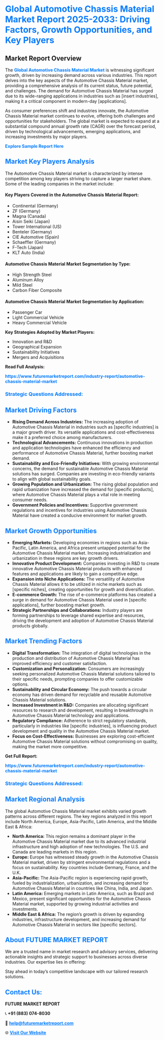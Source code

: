 <h1 style="color: #007BFF;">Global Automotive Chassis Material Market Report 2025-2033: Driving Factors, Growth Opportunities, and Key Players</h1>

<section id="overview">
<h2>Market Report Overview</h2>
<p>The <a href="https://www.futuremarketreport.com/industry-report/automotive-chassis-material-market" style="color: #007BFF; text-decoration: none;"><strong>Global Automotive Chassis Material Market</strong></a> is witnessing significant growth, driven by increasing demand across various industries. This report delves into the key aspects of the Automotive Chassis Material market, providing a comprehensive analysis of its current status, future potential, and challenges. The demand for Automotive Chassis Material has surged due to its wide-ranging applications in industries such as [insert industries], making it a critical component in modern-day [applications].</p>
<p>As consumer preferences shift and industries innovate, the Automotive Chassis Material market continues to evolve, offering both challenges and opportunities for stakeholders. The global market is expected to expand at a substantial compound annual growth rate (CAGR) over the forecast period, driven by technological advancements, emerging applications, and increasing investments by major players.</p>
</section>

<section id="overview">
<p><a href="https://www.futuremarketreport.com/request-sample/reportId=54081" style="color: #007BFF; text-decoration: none;"><strong>Explore Sample Report Here</strong></a></p>
</section>

<section id="key-players">
<h2 style="color: #007BFF;">Market Key Players Analysis</h2>
<p>The Automotive Chassis Material market is characterized by intense competition among key players striving to capture a larger market share. Some of the leading companies in the market include:</p>
<h4>Key Players Covered in the Automotive Chassis Material Report:</h4>
<ul><li>Continental (Germany)</li><li>ZF (Germany)</li><li>Magna (Canada)</li><li>Aisin Seiki (Japan)</li><li>Tower International (US)</li><li>Benteler (Germany)</li><li>CIE Automotive (Spain)</li><li>Schaeffler (Germany)</li><li>F-Tech (Japan)</li><li>KLT Auto (India)</li></ul>
<h4>Automotive Chassis Material Market Segmentation by Type:</h4>
<ul><li>High Strength Steel</li><li>Aluminum Alloy</li><li>Mild Steel</li><li>Carbon Fiber Composite</li></ul>

<h4>Automotive Chassis Material Market Segmentation by Application:</h4>
<ul><li>Passenger Car</li><li>Light Commercial Vehicle</li><li>Heavy Commercial Vehicle</li></ul>
<p><strong>Key Strategies Adopted by Market Players:</strong></p>
<ul>
<li>Innovation and R&D</li>
<li>Geographical Expansion</li>
<li>Sustainability Initiatives</li>
<li>Mergers and Acquisitions</li>
</ul>
</section>

<section>
<p><strong>Read Full Analysis: </strong></p><a href="https://www.futuremarketreport.com/industry-report/automotive-chassis-material-market" style="color: #007BFF; text-decoration: none;"><strong>https://www.futuremarketreport.com/industry-report/automotive-chassis-material-market</strong></a>
<h3 style="color: #007BFF;">Strategic Questions Addressed:</h3>
</section>

<section id="driving-factors">
<h2 style="color: #007BFF;">Market Driving Factors</h2>
<ul>
<li><strong>Rising Demand Across Industries:</strong> The increasing adoption of Automotive Chassis Material in industries such as [specific industries] is a major growth driver. Its versatile applications and cost-effectiveness make it a preferred choice among manufacturers.</li>
<li><strong>Technological Advancements:</strong> Continuous innovations in production and application technologies have enhanced the efficiency and performance of Automotive Chassis Material, further boosting market demand.</li>
<li><strong>Sustainability and Eco-Friendly Initiatives:</strong> With growing environmental concerns, the demand for sustainable Automotive Chassis Material solutions has surged. Companies are investing in eco-friendly variants to align with global sustainability goals.</li>
<li><strong>Growing Population and Urbanization:</strong> The rising global population and rapid urbanization have increased the demand for [specific products], where Automotive Chassis Material plays a vital role in meeting consumer needs.</li>
<li><strong>Government Policies and Incentives:</strong> Supportive government regulations and incentives for industries using Automotive Chassis Material have created a conducive environment for market growth.</li>
</ul>
</section>

<section id="growth-opportunities">
<h2 style="color: #007BFF;">Market Growth Opportunities</h2>
<ul>
<li><strong>Emerging Markets:</strong> Developing economies in regions such as Asia-Pacific, Latin America, and Africa present untapped potential for the Automotive Chassis Material market. Increasing industrialization and urbanization in these regions are key growth drivers.</li>
<li><strong>Innovative Product Development:</strong> Companies investing in R&D to create innovative Automotive Chassis Material products with enhanced features and applications are likely to gain a competitive edge.</li>
<li><strong>Expansion into Niche Applications:</strong> The versatility of Automotive Chassis Material allows it to be utilized in niche markets such as [specific niches], creating opportunities for growth and diversification.</li>
<li><strong>E-commerce Growth:</strong> The rise of e-commerce platforms has created a surge in demand for Automotive Chassis Material used in [specific applications], further boosting market growth.</li>
<li><strong>Strategic Partnerships and Collaborations:</strong> Industry players are forming partnerships to leverage shared expertise and resources, driving the development and adoption of Automotive Chassis Material products globally.</li>
</ul>
</section>

<section id="trending-factors">
<h2 style="color: #007BFF;">Market Trending Factors</h2>
<ul>
<li><strong>Digital Transformation:</strong> The integration of digital technologies in the production and distribution of Automotive Chassis Material has improved efficiency and customer satisfaction.</li>
<li><strong>Customization and Personalization:</strong> Consumers are increasingly seeking personalized Automotive Chassis Material solutions tailored to their specific needs, prompting companies to offer customizable options.</li>
<li><strong>Sustainability and Circular Economy:</strong> The push towards a circular economy has driven demand for recyclable and reusable Automotive Chassis Material solutions.</li>
<li><strong>Increased Investment in R&D:</strong> Companies are allocating significant resources to research and development, resulting in breakthroughs in Automotive Chassis Material technology and applications.</li>
<li><strong>Regulatory Compliance:</strong> Adherence to strict regulatory standards, particularly in industries like [specific industries], is influencing product development and quality in the Automotive Chassis Material market.</li>
<li><strong>Focus on Cost-Effectiveness:</strong> Businesses are exploring cost-efficient Automotive Chassis Material solutions without compromising on quality, making the market more competitive.</li>
</ul>
</section>

<section>
<p><strong>Get Full Report: </strong></p><a href="https://www.futuremarketreport.com/industry-report/automotive-chassis-material-market" style="color: #007BFF; text-decoration: none;"><strong>https://www.futuremarketreport.com/industry-report/automotive-chassis-material-market</strong></a>
<h3 style="color: #007BFF;">Strategic Questions Addressed:</h3>
</section>


<section id="regional-analysis">
<h2 style="color: #007BFF;">Market Regional Analysis</h2>
<p>The global Automotive Chassis Material market exhibits varied growth patterns across different regions. The key regions analyzed in this report include North America, Europe, Asia-Pacific, Latin America, and the Middle East & Africa:</p>
<ul>
<li><strong>North America:</strong> This region remains a dominant player in the Automotive Chassis Material market due to its advanced industrial infrastructure and high adoption of new technologies. The U.S. and Canada are leading markets in this region.</li>
<li><strong>Europe:</strong> Europe has witnessed steady growth in the Automotive Chassis Material market, driven by stringent environmental regulations and a focus on sustainability. Key countries include Germany, France, and the U.K.</li>
<li><strong>Asia-Pacific:</strong> The Asia-Pacific region is experiencing rapid growth, fueled by industrialization, urbanization, and increasing demand for Automotive Chassis Material in countries like China, India, and Japan.</li>
<li><strong>Latin America:</strong> Emerging markets in Latin America, such as Brazil and Mexico, present significant opportunities for the Automotive Chassis Material market, supported by growing industrial activities and investments.</li>
<li><strong>Middle East & Africa:</strong> The region’s growth is driven by expanding industries, infrastructure development, and increasing demand for Automotive Chassis Material in sectors like [specific sectors].</li>
</ul>
</section>

<footer>
<h2 style="color: #007BFF;">About FUTURE MARKET REPORT</h2>
<p>We are a trusted name in market research and advisory services, delivering actionable insights and strategic support to businesses across diverse industries. Our expertise lies in offering:</p>

<p>Stay ahead in today’s competitive landscape with our tailored research solutions.</p>

<h2 style="color: #007BFF;">Contact Us:</h2>
<p><strong>FUTURE MARKET REPORT</strong></p>
<p>📞 <strong>+91 (883) 074-8030</strong></p>
<p>📧 <strong><a href="mailto:help@futuremarketreport.com" style="color: #007BFF;">help@futuremarketreport.com</a></strong></p>
<p>🌐 <strong><a href="https://www.futuremarketreport.com/" style="color: #007BFF;">Visit Our Website</a></strong></p>
</footer>